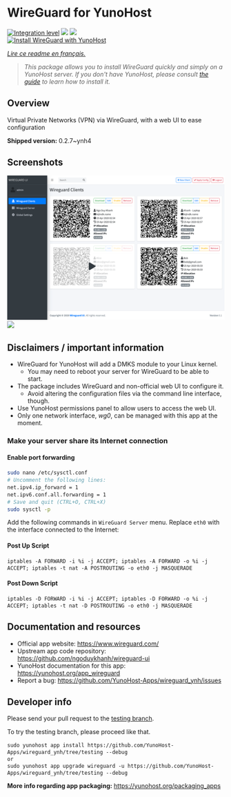<!--
N.B.: This README was automatically generated by https://github.com/YunoHost/apps/tree/master/tools/README-generator
It shall NOT be edited by hand.
-->

# WireGuard for YunoHost

[![Integration level](https://dash.yunohost.org/integration/wireguard.svg)](https://dash.yunohost.org/appci/app/wireguard) ![](https://ci-apps.yunohost.org/ci/badges/wireguard.status.svg) ![](https://ci-apps.yunohost.org/ci/badges/wireguard.maintain.svg)  
[![Install WireGuard with YunoHost](https://install-app.yunohost.org/install-with-yunohost.svg)](https://install-app.yunohost.org/?app=wireguard)

*[Lire ce readme en français.](./README_fr.md)*

> *This package allows you to install WireGuard quickly and simply on a YunoHost server.
If you don't have YunoHost, please consult [the guide](https://yunohost.org/#/install) to learn how to install it.*

## Overview

Virtual Private Networks (VPN) via WireGuard, with a web UI to ease configuration

**Shipped version:** 0.2.7~ynh4



## Screenshots

![](./doc/screenshots/screenshot.png)
![](./doc/screenshots/screenshot.png:Zone.Identifier)

## Disclaimers / important information

* WireGuard for YunoHost will add a DMKS module to your Linux kernel.
  * You may need to reboot your server for WireGuard to be able to start.
* The package includes WireGuard and non-official web UI to configure it.
  * Avoid altering the configuration files via the command line interface, though.
* Use YunoHost permissions panel to allow users to access the web UI.
* Only one network interface, *wg0*, can be managed with this app at the moment.

### Make your server share its Internet connection

#### Enable port forwarding

```bash
sudo nano /etc/sysctl.conf
# Uncomment the following lines:
net.ipv4.ip_forward = 1
net.ipv6.conf.all.forwarding = 1
# Save and quit (CTRL+O, CTRL+X)
sudo sysctl -p
```

Add the following commands in `WireGuard Server` menu. Replace `eth0` with the interface connected to the Internet:

#### Post Up Script
```
iptables -A FORWARD -i %i -j ACCEPT; iptables -A FORWARD -o %i -j ACCEPT; iptables -t nat -A POSTROUTING -o eth0 -j MASQUERADE
```

#### Post Down Script
```
iptables -D FORWARD -i %i -j ACCEPT; iptables -D FORWARD -o %i -j ACCEPT; iptables -t nat -D POSTROUTING -o eth0 -j MASQUERADE
```


## Documentation and resources

* Official app website: https://www.wireguard.com/
* Upstream app code repository: https://github.com/ngoduykhanh/wireguard-ui
* YunoHost documentation for this app: https://yunohost.org/app_wireguard
* Report a bug: https://github.com/YunoHost-Apps/wireguard_ynh/issues

## Developer info

Please send your pull request to the [testing branch](https://github.com/YunoHost-Apps/wireguard_ynh/tree/testing).

To try the testing branch, please proceed like that.
```
sudo yunohost app install https://github.com/YunoHost-Apps/wireguard_ynh/tree/testing --debug
or
sudo yunohost app upgrade wireguard -u https://github.com/YunoHost-Apps/wireguard_ynh/tree/testing --debug
```

**More info regarding app packaging:** https://yunohost.org/packaging_apps